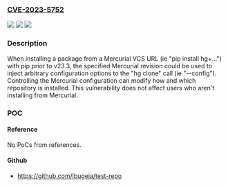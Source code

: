 ### [CVE-2023-5752](https://cve.mitre.org/cgi-bin/cvename.cgi?name=CVE-2023-5752)
![](https://img.shields.io/static/v1?label=Product&message=pip&color=blue)
![](https://img.shields.io/static/v1?label=Version&message=0%3C%2023.3%20&color=brighgreen)
![](https://img.shields.io/static/v1?label=Vulnerability&message=CWE-77%20Improper%20Neutralization%20of%20Special%20Elements%20used%20in%20a%20Command%20('Command%20Injection')&color=brighgreen)

### Description

When installing a package from a Mercurial VCS URL  (ie "pip install hg+...") with pip prior to v23.3, the specified Mercurial revision could be used to inject arbitrary configuration options to the "hg clone" call (ie "--config"). Controlling the Mercurial configuration can modify how and which repository is installed. This vulnerability does not affect users who aren't installing from Mercurial.

### POC

#### Reference
No PoCs from references.

#### Github
- https://github.com/jbugeja/test-repo

